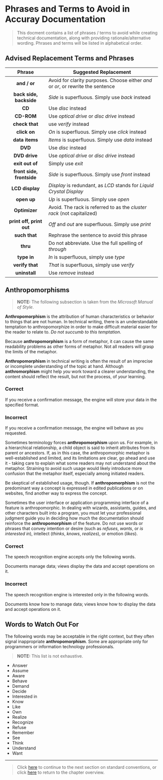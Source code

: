 # Phrases and Terms to Avoid in Accuray Documentation

> This docment contains a list of phrases / terms to avoid while creating technical documentation, along with providing rationale/alternative wording. Phrases and terms will be listed in alphabetical order.

## Advised Replacement Terms and Phrases

|**Phrase**|**Suggested Replacement**|
|:----------:|-------------------------|
|**and / or**|Avoid for clarity purposes. Choose either *and* or *or*, or rewrite the sentence|
|**back side, backside**| *Side* is superfluous. Simply use *back* instead|
|**CD**|Use *disc* instead|
|**CD-ROM**|Use *optical drive* or *disc drive* instead|
|**check that**|use *verify* instead|
|**click on**|*On* is superfluous. Simply use *click* instead|
|**data items**|*Items* is superfluous. Simply use *data* instead|
|**DVD**|Use *disc* instead|
|**DVD drive**|Use *optical drive* or *disc drive* instead|
|**exit out of**|Simply use *exit*|
|**front side, frontside**|*Side* is superfluous. Simply use *front* instead|
|**LCD display**|*Display* is redundant, as *LCD* stands for *Liquid Crystal Display*|
|**open up**|*Up* is superfluous. Simply use *open*|
|**Optimizer**|Avoid. The rack is referred to as the *cluster rack* (not capitalized)|
|**print off, print out**|*Off* and *out* are superfluous. Simply use *print*|
|**such that**|Rephrase the sentence to avoid this phrase|
|**thru**|Do not abbreviate. Use the full spelling of *through*|
|**type in**|*In* is superfluous, simply use *type*|
|**verify that**|*That* is superfluous, simply use *verify*|
|**uninstall**|Use *remove* instead|

## Anthropomorphisms

> **NOTE:** The following subsection is taken from the *Microsoft Manual of Style*.

**Anthropomorphism** is the attribution of human characteristics or behavior to things that are not human. In technical writing, there is an understandable temptation to anthropomorphize in order to make difficult material easier for the reader to relate to. *Do not succumb to this temptation*. 

Because **anthropomorphism** is a form of metaphor, it can cause the same readability problems as other forms of metaphor. Not all readers will grasp the limits of the metaphor.

**Anthropomorphism** in technical writing is often the result of an imprecise or incomplete understanding of the topic at hand. Although **anthromorphism** might help *you* work toward a clearer understanding, the content should reflect the result, but not the process, of *your* learning.

### Correct

If you receive a confirmation message, the engine will store your data in the specified format.

### Incorrect

If you receive a confirmation message, the engine will behave as you requested.

Sometimes terminology forces **anthropomorphism** upon us. For example, in a hierarchical relationship, a child object is said to inherit attributes from its parent or ancestors. If, as in this case, the anthropomorphic metaphor is well-established and limited, and its limitations are clear, go ahead and use it - taking care to explain what some readers may not understand about the metaphor. Straining to avoid such usage would likely introduce more confusion that the metaphor itself, especially among initiated readers.

Be skeptical of established usage, though. If **anthropomorphism** is not the predominant way a concept is expressed in edited publications or on websites, find another way to express the concept.

Sometimes the user interface or application programming interface of a feature is anthropomorphic. In dealing with wizards, assistants, guides, and other characters built into a program, you must let your professional judgment guide you in deciding how much the documentation should reinforce the **anthropomorphism** of the feature. Do not use words or phrases that convey intention or desire (such as *refuses*, *wants*, or *is interested in*), intellect (*thinks*, *knows*, *realizes*), or emotion (*likes*).

### Correct

The speech recognition engine accepts only the following words.

Documents manage data; views display the data and accept operations on it.

### Incorrect

The speech recognition engine is interested only in the following words.

Documents know how to manage data; views know how to display the data and accept operations on it.

## Words to Watch Out For

The following words may be acceptable in the right context, but they often signal inappropriate **anthropomorphism**. Some are appropriate only for programmers or information technology professionals. 

> **NOTE:** This list is not exhaustive.

* Answer
* Assume
* Aware
* Behave
* Demand
* Decide
* Interested in
* Know
* Like
* Own
* Realize
* Recognize
* Refuse
* Remember
* See
* Think
* Understand
* Want

* **

> Click [here](https://github.com/taddieken95/Accuray_Tech_Comm_Guide/blob/master/Chapter%203:%20Voicing/Section%205:%20Standard%20Conventions.md) to continue to the next section on standard conventions, or click [here](https://github.com/taddieken95/Accuray_Tech_Comm_Guide/blob/master/Chapter%203:%20Voicing/READme.md) to return to the chapter overview.
